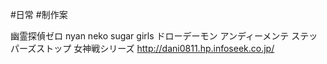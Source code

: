 #日常 #制作案 

幽霊探偵ゼロ
nyan neko sugar girls
ドローデーモン
アンディーメンテ
ステッパーズストップ
女神戦シリーズ
http://dani0811.hp.infoseek.co.jp/
